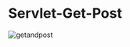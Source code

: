 # Servlet-Get-Post
![getandpost](https://user-images.githubusercontent.com/58922055/118351204-37f31780-b563-11eb-8b78-5f0b8741fd3c.PNG)

